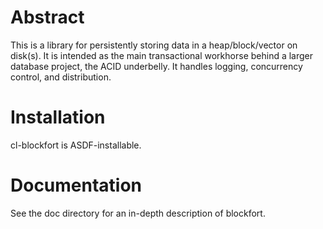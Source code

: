 # Abstract 

This is a library for persistently storing data in a
heap/block/vector on disk(s).  It is intended as the main
transactional workhorse behind a larger database project, the ACID
underbelly.  It handles logging, concurrency control, and
distribution.

# Installation

cl-blockfort is ASDF-installable.

# Documentation

See the doc directory for an in-depth description of blockfort.
